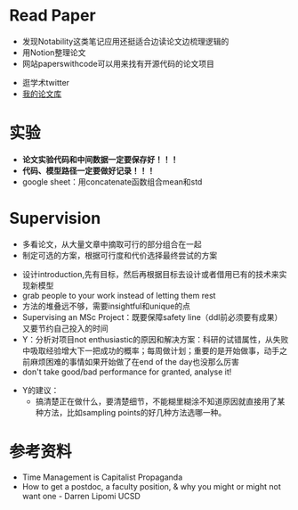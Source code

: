 # Read Paper

* 发现Notability这类笔记应用还挺适合边读论文边梳理逻辑的
* 用Notion整理论文
* 网站paperswithcode可以用来找有开源代码的论文项目
- 逛学术twitter
- [我的论文库](https://elderly-battery-a0d.notion.site/fa3edb8a3c2549d98afa28834fc3abb0?v=4e54e6b635234165b1c34d13bfc0c85c)


# 实验

- **论文实验代码和中间数据一定要保存好！！！**
- **代码、模型路径一定要做好记录！！！**
- google sheet：用concatenate函数组合mean和std

# Supervision

* 多看论文，从大量文章中摘取可行的部分组合在一起
* 制定可选的方案，根据可行度和代价选择最终尝试的方案
- 设计introduction,先有目标，然后再根据目标去设计或者借用已有的技术来实现新模型
- grab people to your work instead of letting them rest
- 方法的堆叠远不够，需要insightful和unique的点
-  Supervising an MSc Project：既要保障safety line（ddl前必须要有成果）又要节约自己投入的时间
- Y：分析对项目not enthusiastic的原因和解决方案：科研的试错属性，从失败中吸取经验增大下一把成功的概率；每周做计划；重要的是开始做事，动手之前麻烦困难的事情如果开始做了在end of the day也没那么厉害
- don't take good/bad performance for granted, analyse it!
* Y的建议：
  * 搞清楚正在做什么，要清楚细节，不能糊里糊涂不知道原因就直接用了某种方法，比如sampling points的好几种方法选哪一种。


# 参考资料

  * Time Management is Capitalist Propaganda
  * How to get a postdoc, a faculty position, & why you might or might not want one - Darren Lipomi UCSD